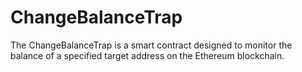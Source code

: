 # ChangeBalanceTrap
The ChangeBalanceTrap is a smart contract designed to monitor the balance of a specified target address on the Ethereum blockchain.

